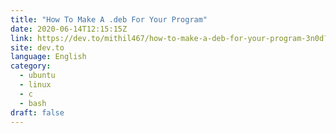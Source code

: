 ```yaml
---
title: "How To Make A .deb For Your Program"
date: 2020-06-14T12:15:15Z
link: https://dev.to/mithil467/how-to-make-a-deb-for-your-program-3n0d?utm_medium=RSS&utm_source=news.12bit.vn
site: dev.to
language: English
category:
  - ubuntu
  - linux
  - c
  - bash
draft: false
---
```

